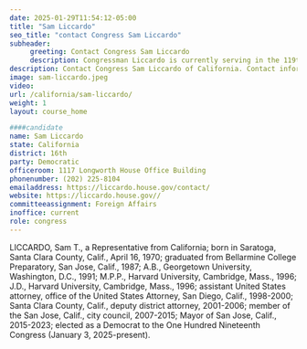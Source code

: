```yaml
---
date: 2025-01-29T11:54:12-05:00
title: "Sam Liccardo"
seo_title: "contact Congress Sam Liccardo"
subheader:
     greeting: Contact Congress Sam Liccardo
     description: Congressman Liccardo is currently serving in the 119th Congress as the Representative of the 16th district of California.
description: Contact Congress Sam Liccardo of California. Contact information for Sam Liccardo includes email address, phone number, and mailing address.
image: sam-liccardo.jpeg
video:
url: /california/sam-liccardo/
weight: 1
layout: course_home

####candidate
name: Sam Liccardo
state: California
district: 16th
party: Democratic
officeroom: 1117 Longworth House Office Building
phonenumber: (202) 225-8104
emailaddress: https://liccardo.house.gov/contact/
website: https://liccardo.house.gov//
committeeassignment: Foreign Affairs
inoffice: current
role: congress
---
```

LICCARDO, Sam T., a Representative from California; born in Saratoga, Santa Clara County, Calif., April 16, 1970; graduated from Bellarmine College Preparatory, San Jose, Calif., 1987; A.B., Georgetown University, Washington, D.C., 1991; M.P.P., Harvard University, Cambridge, Mass., 1996; J.D., Harvard University, Cambridge, Mass., 1996; assistant United States attorney, office of the United States Attorney, San Diego, Calif., 1998-2000; Santa Clara County, Calif., deputy district attorney, 2001-2006; member of the San Jose, Calif., city council, 2007-2015; Mayor of San Jose, Calif., 2015-2023; elected as a Democrat to the One Hundred Nineteenth Congress (January 3, 2025-present).
